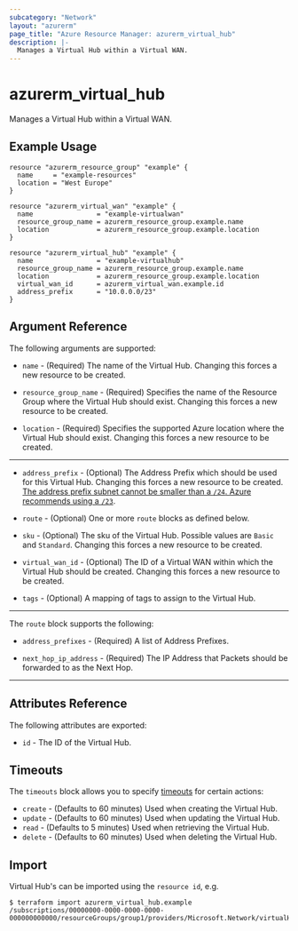 ```yaml
---
subcategory: "Network"
layout: "azurerm"
page_title: "Azure Resource Manager: azurerm_virtual_hub"
description: |-
  Manages a Virtual Hub within a Virtual WAN.
---
```


# azurerm_virtual_hub

Manages a Virtual Hub within a Virtual WAN.

## Example Usage

```hcl
resource "azurerm_resource_group" "example" {
  name     = "example-resources"
  location = "West Europe"
}

resource "azurerm_virtual_wan" "example" {
  name                = "example-virtualwan"
  resource_group_name = azurerm_resource_group.example.name
  location            = azurerm_resource_group.example.location
}

resource "azurerm_virtual_hub" "example" {
  name                = "example-virtualhub"
  resource_group_name = azurerm_resource_group.example.name
  location            = azurerm_resource_group.example.location
  virtual_wan_id      = azurerm_virtual_wan.example.id
  address_prefix      = "10.0.0.0/23"
}
```

## Argument Reference

The following arguments are supported:

* `name` - (Required) The name of the Virtual Hub. Changing this forces a new resource to be created.

* `resource_group_name` - (Required) Specifies the name of the Resource Group where the Virtual Hub should exist. Changing this forces a new resource to be created.

* `location` - (Required) Specifies the supported Azure location where the Virtual Hub should exist. Changing this forces a new resource to be created.

---

* `address_prefix` - (Optional) The Address Prefix which should be used for this Virtual Hub. Changing this forces a new resource to be created. [The address prefix subnet cannot be smaller than a `/24`. Azure recommends using a `/23`](https://docs.microsoft.com/en-us/azure/virtual-wan/virtual-wan-faq#what-is-the-recommended-hub-address-space-during-hub-creation).

* `route` - (Optional) One or more `route` blocks as defined below.

* `sku` - (Optional) The sku of the Virtual Hub. Possible values are `Basic` and `Standard`. Changing this forces a new resource to be created.

* `virtual_wan_id` - (Optional) The ID of a Virtual WAN within which the Virtual Hub should be created. Changing this forces a new resource to be created.

* `tags` - (Optional) A mapping of tags to assign to the Virtual Hub.

---

The `route` block supports the following:

* `address_prefixes` - (Required) A list of Address Prefixes.

* `next_hop_ip_address` - (Required) The IP Address that Packets should be forwarded to as the Next Hop.

---

## Attributes Reference

The following attributes are exported:

* `id` - The ID of the Virtual Hub.

## Timeouts

The `timeouts` block allows you to specify [timeouts](https://www.terraform.io/docs/configuration/resources.html#timeouts) for certain actions:

* `create` - (Defaults to 60 minutes) Used when creating the Virtual Hub.
* `update` - (Defaults to 60 minutes) Used when updating the Virtual Hub.
* `read` - (Defaults to 5 minutes) Used when retrieving the Virtual Hub.
* `delete` - (Defaults to 60 minutes) Used when deleting the Virtual Hub.

## Import

Virtual Hub's can be imported using the `resource id`, e.g.

```shell
$ terraform import azurerm_virtual_hub.example /subscriptions/00000000-0000-0000-0000-000000000000/resourceGroups/group1/providers/Microsoft.Network/virtualHubs/hub1
```
